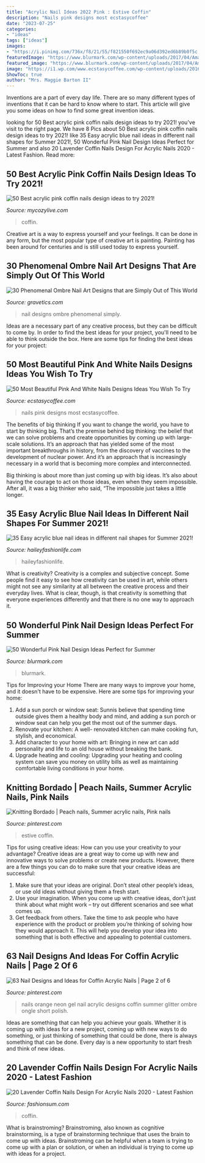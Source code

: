 ```yaml
---
title: "Acrylic Nail Ideas 2022 Pink : Estive Coffin"
description: "Nails pink designs most ecstasycoffee"
date: "2023-07-25"
categories:
- "ideas"
tags: ["ideas"]
images:
- "https://i.pinimg.com/736x/f8/21/55/f821550f692ec9a06d392ed6b89b0f5c.jpg"
featuredImage: "https://www.blurmark.com/wp-content/uploads/2017/04/Amazing-Pink-Nail-Art.jpg"
featured_image: "https://www.blurmark.com/wp-content/uploads/2017/04/Amazing-Pink-Nail-Art.jpg"
image: "https://i1.wp.com/www.ecstasycoffee.com/wp-content/uploads/2016/10/Pink-and-White-Nails-Designs-22.jpg?resize=600%2C800"
ShowToc: true
author: "Mrs. Maggie Barton II"
---
```



Inventions are a part of every day life. There are so many different types of inventions that it can be hard to know where to start. This article will give you some ideas on how to find some great invention ideas.

	

		
looking for 50 Best acrylic pink coffin nails design ideas to try 2021! you've visit to the right page. We have 8 Pics about 50 Best acrylic pink coffin nails design ideas to try 2021! like 35 Easy acrylic blue nail ideas in different nail shapes for Summer 2021!, 50 Wonderful Pink Nail Design Ideas Perfect for Summer and also 20 Lavender Coffin Nails Design For Acrylic Nails 2020 - Latest Fashion. Read more:
		
    
## 50 Best Acrylic Pink Coffin Nails Design Ideas To Try 2021!

<img loading=lazy src="https://mycozylive.com/wp-content/uploads/2021/04/28-11-768x1152.jpg" onerror="this.onerror=null;this.src='https://tse4.mm.bing.net/th?id=OIP.BDgXJqpfPmVu46qyk0B5lwHaLH&amp;pid=15.1';" alt="50 Best acrylic pink coffin nails design ideas to try 2021!">

_Source: mycozylive.com_

>coffin. 

	

Creative art is a way to express yourself and your feelings. It can be done in any form, but the most popular type of creative art is painting. Painting has been around for centuries and is still used today to express yourself.

    
## 30 Phenomenal Ombre Nail Art Designs That Are Simply Out Of This World

<img loading=lazy src="http://www.gravetics.com/wp-content/uploads/2017/08/Matte-Nail-Designs.jpg" onerror="this.onerror=null;this.src='https://tse2.mm.bing.net/th?id=OIP.j14cEDxXrQV7ZQwy238MZQHaJ4&amp;pid=15.1';" alt="30 Phenomenal Ombre Nail Art Designs that are Simply Out of This World">

_Source: gravetics.com_

>nail designs ombre phenomenal simply. 

	

Ideas are a necessary part of any creative process, but they can be difficult to come by. In order to find the best ideas for your project, you'll need to be able to think outside the box. Here are some tips for finding the best ideas for your project: 

    
## 50 Most Beautiful Pink And White Nails Designs Ideas You Wish To Try

<img loading=lazy src="https://i1.wp.com/www.ecstasycoffee.com/wp-content/uploads/2016/10/Pink-and-White-Nails-Designs-22.jpg?resize=600%2C800" onerror="this.onerror=null;this.src='https://tse2.mm.bing.net/th?id=OIP.l3X-HtAKuvbVXx39_Q9iRQHaJ4&amp;pid=15.1';" alt="50 Most Beautiful Pink And White Nails Designs Ideas You Wish To Try">

_Source: ecstasycoffee.com_

>nails pink designs most ecstasycoffee. 

	

The benefits of big thinking
If you want to change the world, you have to start by thinking big. That’s the premise behind big thinking: the belief that we can solve problems and create opportunities by coming up with large-scale solutions.
It’s an approach that has yielded some of the most important breakthroughs in history, from the discovery of vaccines to the development of nuclear power. And it’s an approach that is increasingly necessary in a world that is becoming more complex and interconnected.

Big thinking is about more than just coming up with big ideas. It’s also about having the courage to act on those ideas, even when they seem impossible. After all, it was a big thinker who said, “The impossible just takes a little longer.

    
## 35 Easy Acrylic Blue Nail Ideas In Different Nail Shapes For Summer 2021!

<img loading=lazy src="https://haileyfashionlife.com/wp-content/uploads/2021/04/30-5.jpg" onerror="this.onerror=null;this.src='https://tse2.mm.bing.net/th?id=OIP.EMkv2rtt9k7mZlGxwDpxzQHaLH&amp;pid=15.1';" alt="35 Easy acrylic blue nail ideas in different nail shapes for Summer 2021!">

_Source: haileyfashionlife.com_

>haileyfashionlife. 

	

What is creativity?
Creativity is a complex and subjective concept. Some people find it easy to see how creativity can be used in art, while others might not see any similarity at all between the creative process and their everyday lives. What is clear, though, is that creativity is something that everyone experiences differently and that there is no one way to approach it.

    
## 50 Wonderful Pink Nail Design Ideas Perfect For Summer

<img loading=lazy src="https://www.blurmark.com/wp-content/uploads/2017/04/Amazing-Pink-Nail-Art.jpg" onerror="this.onerror=null;this.src='https://tse4.mm.bing.net/th?id=OIP.HtsQziZsBdI5LDvlsSOlHAHaHa&amp;pid=15.1';" alt="50 Wonderful Pink Nail Design Ideas Perfect for Summer">

_Source: blurmark.com_

>blurmark. 

	

Tips for Improving your Home
There are many ways to improve your home, and it doesn't have to be expensive. Here are some tips for improving your home: 
1. Add a sun porch or window seat: Sunnis believe that spending time outside gives them a healthy body and mind, and adding a sun porch or window seat can help you get the most out of the summer days. 
2. Renovate your kitchen: A well- renovated kitchen can make cooking fun, stylish, and economical. 
3. Add character to your home with art: Bringing in new art can add personality and life to an old house without breaking the bank. 
4. Upgrade heating and cooling: Upgrading your heating and cooling system can save you money on utility bills as well as maintaining comfortable living conditions in your home.

    
## Knitting Bordado | Peach Nails, Summer Acrylic Nails, Pink Nails

<img loading=lazy src="https://i.pinimg.com/736x/b9/68/5b/b9685bbd4173b4ae088ec299a35aef63.jpg" onerror="this.onerror=null;this.src='https://tse4.mm.bing.net/th?id=OIP.2IVG5zcmj-YxVN92vNyIGAHaLH&amp;pid=15.1';" alt="Knitting Bordado | Peach nails, Summer acrylic nails, Pink nails">

_Source: pinterest.com_

>estive coffin. 

	

Tips for using creative ideas: How can you use your creativity to your advantage?
Creative ideas are a great way to come up with new and innovative ways to solve problems or create new products. However, there are a few things you can do to make sure that your creative ideas are successful:
1) Make sure that your ideas are original. Don’t steal other people’s ideas, or use old ideas without giving them a fresh start.
2) Use your imagination. When you come up with creative ideas, don’t just think about what might work – try out different scenarios and see what comes up.
3) Get feedback from others. Take the time to ask people who have experience with the product or problem you’re thinking of solving how they would approach it. This will help you develop your idea into something that is both effective and appealing to potential customers.

    
## 63 Nail Designs And Ideas For Coffin Acrylic Nails | Page 2 Of 6

<img loading=lazy src="https://i.pinimg.com/736x/f8/21/55/f821550f692ec9a06d392ed6b89b0f5c.jpg" onerror="this.onerror=null;this.src='https://tse4.mm.bing.net/th?id=OIP.l45tdL4c2bn4pJqC721PnAHaLH&amp;pid=15.1';" alt="63 Nail Designs and Ideas for Coffin Acrylic Nails | Page 2 of 6">

_Source: pinterest.com_

>nails orange neon gel nail acrylic designs coffin summer glitter ombre ongle short polish. 

	

Ideas are something that can help you achieve your goals. Whether it is coming up with ideas for a new project, coming up with new ways to do something, or just thinking of something that could be done, there is always something that can be done. Every day is a new opportunity to start fresh and think of new ideas.

    
## 20 Lavender Coffin Nails Design For Acrylic Nails 2020 - Latest Fashion

<img loading=lazy src="https://fashionsum.com/wp-content/uploads/2020/04/8-2.jpg" onerror="this.onerror=null;this.src='https://tse3.mm.bing.net/th?id=OIP.O-gGP9UXvMXeL6oBn_hTkQHaKZ&amp;pid=15.1';" alt="20 Lavender Coffin Nails Design For Acrylic Nails 2020 - Latest Fashion">

_Source: fashionsum.com_

>coffin. 

	

What is brainstroming?
Brainstroming, also known as cognitive brainstorming, is a type of brainstorming technique that uses the brain to come up with ideas. Brainstroming can be helpful when a team is trying to come up with a plan or solution, or when an individual is trying to come up with ideas for a project.

